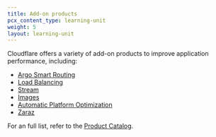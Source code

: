 ```yaml
---
title: Add-on products
pcx_content_type: learning-unit
weight: 5
layout: learning-unit
---
```


Cloudflare offers a variety of add-on products to improve application performance, including:

- [Argo Smart Routing](/argo-smart-routing/)
- [Load Balancing](/load-balancing/)
- [Stream](/stream/)
- [Images](/images/)
- [Automatic Platform Optimization](/automatic-platform-optimization/)
- [Zaraz](/zaraz/)

For an full list, refer to the [Product Catalog](/products/?product-group=Application+performance).